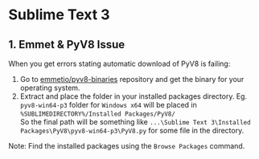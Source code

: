 # Sublime Text 3

##  1. Emmet & PyV8 Issue
When you get errors stating automatic download of PyV8 is failing:

1. Go to [emmetio/pyv8-binaries](https://github.com/emmetio/pyv8-binaries) repository and get the binary for your operating system.
2. Extract and place the folder in your installed packages directory. Eg. `pyv8-win64-p3` folder for `Windows x64` will be placed in `%SUBLIMEDIRECTORY%/Installed Packages/PyV8/`  
  So the final path will be something like `...\Sublime Text 3\Installed Packages\PyV8\pyv8-win64-p3\PyV8.py` for some file in the directory.
  
Note: Find the installed packages using the `Browse Packages` command.
